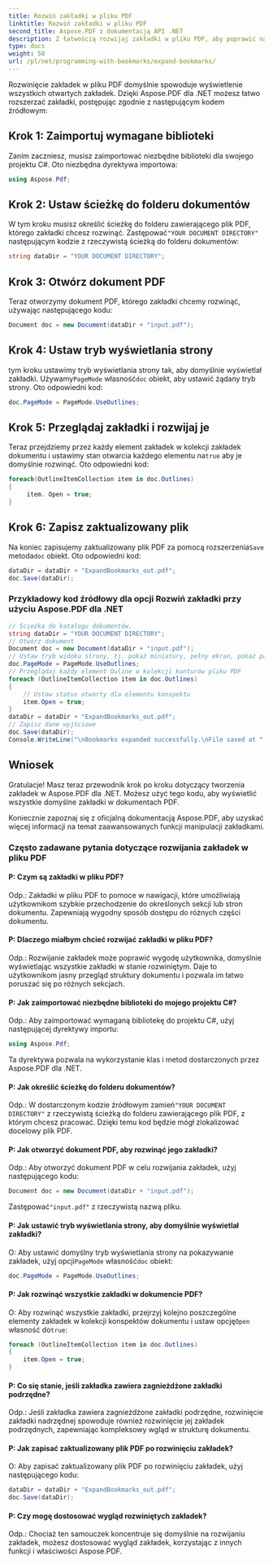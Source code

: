 ```yaml
---
title: Rozwiń zakładki w pliku PDF
linktitle: Rozwiń zakładki w pliku PDF
second_title: Aspose.PDF z dokumentacją API .NET
description: Z łatwością rozwijaj zakładki w pliku PDF, aby poprawić nawigację dzięki Aspose.PDF dla .NET.
type: docs
weight: 50
url: /pl/net/programming-with-bookmarks/expand-bookmarks/
---
```

Rozwinięcie zakładek w pliku PDF domyślnie spowoduje wyświetlenie wszystkich otwartych zakładek. Dzięki Aspose.PDF dla .NET możesz łatwo rozszerzać zakładki, postępując zgodnie z następującym kodem źródłowym:

## Krok 1: Zaimportuj wymagane biblioteki

Zanim zaczniesz, musisz zaimportować niezbędne biblioteki dla swojego projektu C#. Oto niezbędna dyrektywa importowa:

```csharp
using Aspose.Pdf;
```

## Krok 2: Ustaw ścieżkę do folderu dokumentów

 W tym kroku musisz określić ścieżkę do folderu zawierającego plik PDF, którego zakładki chcesz rozwinąć. Zastępować`"YOUR DOCUMENT DIRECTORY"` następującym kodzie z rzeczywistą ścieżką do folderu dokumentów:

```csharp
string dataDir = "YOUR DOCUMENT DIRECTORY";
```

## Krok 3: Otwórz dokument PDF

Teraz otworzymy dokument PDF, którego zakładki chcemy rozwinąć, używając następującego kodu:

```csharp
Document doc = new Document(dataDir + "input.pdf");
```

## Krok 4: Ustaw tryb wyświetlania strony

 tym kroku ustawimy tryb wyświetlania strony tak, aby domyślnie wyświetlał zakładki. Używamy`PageMode` własność`doc` obiekt, aby ustawić żądany tryb strony. Oto odpowiedni kod:

```csharp
doc.PageMode = PageMode.UseOutlines;
```

## Krok 5: Przeglądaj zakładki i rozwijaj je

 Teraz przejdziemy przez każdy element zakładek w kolekcji zakładek dokumentu i ustawimy stan otwarcia każdego elementu na`true` aby je domyślnie rozwinąć. Oto odpowiedni kod:

```csharp
foreach(OutlineItemCollection item in doc.Outlines)
{
     item. Open = true;
}
```

## Krok 6: Zapisz zaktualizowany plik

 Na koniec zapisujemy zaktualizowany plik PDF za pomocą rozszerzenia`Save` metoda`doc` obiekt. Oto odpowiedni kod:

```csharp
dataDir = dataDir + "ExpandBookmarks_out.pdf";
doc.Save(dataDir);
```

### Przykładowy kod źródłowy dla opcji Rozwiń zakładki przy użyciu Aspose.PDF dla .NET 
```csharp
// Ścieżka do katalogu dokumentów.
string dataDir = "YOUR DOCUMENT DIRECTORY";
// Otwórz dokument
Document doc = new Document(dataDir + "input.pdf");
// Ustaw tryb widoku strony, tj. pokaż miniatury, pełny ekran, pokaż panel załączników
doc.PageMode = PageMode.UseOutlines;
// Przeglądaj każdy element Ouline w kolekcji konturów pliku PDF
foreach (OutlineItemCollection item in doc.Outlines)
{
	// Ustaw status otwarty dla elementu konspektu
	item.Open = true;
}
dataDir = dataDir + "ExpandBookmarks_out.pdf";
// Zapisz dane wyjściowe
doc.Save(dataDir);
Console.WriteLine("\nBookmarks expanded successfully.\nFile saved at " + dataDir);
```

## Wniosek

Gratulacje! Masz teraz przewodnik krok po kroku dotyczący tworzenia zakładek w Aspose.PDF dla .NET. Możesz użyć tego kodu, aby wyświetlić wszystkie domyślne zakładki w dokumentach PDF.

Koniecznie zapoznaj się z oficjalną dokumentacją Aspose.PDF, aby uzyskać więcej informacji na temat zaawansowanych funkcji manipulacji zakładkami.

### Często zadawane pytania dotyczące rozwijania zakładek w pliku PDF

#### P: Czym są zakładki w pliku PDF?

Odp.: Zakładki w pliku PDF to pomoce w nawigacji, które umożliwiają użytkownikom szybkie przechodzenie do określonych sekcji lub stron dokumentu. Zapewniają wygodny sposób dostępu do różnych części dokumentu.

#### P: Dlaczego miałbym chcieć rozwijać zakładki w pliku PDF?

Odp.: Rozwijanie zakładek może poprawić wygodę użytkownika, domyślnie wyświetlając wszystkie zakładki w stanie rozwiniętym. Daje to użytkownikom jasny przegląd struktury dokumentu i pozwala im łatwo poruszać się po różnych sekcjach.

#### P: Jak zaimportować niezbędne biblioteki do mojego projektu C#?

Odp.: Aby zaimportować wymaganą bibliotekę do projektu C#, użyj następującej dyrektywy importu:

```csharp
using Aspose.Pdf;
```

Ta dyrektywa pozwala na wykorzystanie klas i metod dostarczonych przez Aspose.PDF dla .NET.

#### P: Jak określić ścieżkę do folderu dokumentów?

 Odp.: W dostarczonym kodzie źródłowym zamień`"YOUR DOCUMENT DIRECTORY"` z rzeczywistą ścieżką do folderu zawierającego plik PDF, z którym chcesz pracować. Dzięki temu kod będzie mógł zlokalizować docelowy plik PDF.

#### P: Jak otworzyć dokument PDF, aby rozwinąć jego zakładki?

Odp.: Aby otworzyć dokument PDF w celu rozwijania zakładek, użyj następującego kodu:

```csharp
Document doc = new Document(dataDir + "input.pdf");
```

 Zastępować`"input.pdf"` z rzeczywistą nazwą pliku.

#### P: Jak ustawić tryb wyświetlania strony, aby domyślnie wyświetlał zakładki?

O: Aby ustawić domyślny tryb wyświetlania strony na pokazywanie zakładek, użyj opcji`PageMode` własność`doc` obiekt:

```csharp
doc.PageMode = PageMode.UseOutlines;
```

#### P: Jak rozwinąć wszystkie zakładki w dokumencie PDF?

 O: Aby rozwinąć wszystkie zakładki, przejrzyj kolejno poszczególne elementy zakładek w kolekcji konspektów dokumentu i ustaw opcję`Open` własność do`true`:

```csharp
foreach (OutlineItemCollection item in doc.Outlines)
{
    item.Open = true;
}
```

#### P: Co się stanie, jeśli zakładka zawiera zagnieżdżone zakładki podrzędne?

Odp.: Jeśli zakładka zawiera zagnieżdżone zakładki podrzędne, rozwinięcie zakładki nadrzędnej spowoduje również rozwinięcie jej zakładek podrzędnych, zapewniając kompleksowy wgląd w strukturę dokumentu.

#### P: Jak zapisać zaktualizowany plik PDF po rozwinięciu zakładek?

O: Aby zapisać zaktualizowany plik PDF po rozwinięciu zakładek, użyj następującego kodu:

```csharp
dataDir = dataDir + "ExpandBookmarks_out.pdf";
doc.Save(dataDir);
```

#### P: Czy mogę dostosować wygląd rozwiniętych zakładek?

Odp.: Chociaż ten samouczek koncentruje się domyślnie na rozwijaniu zakładek, możesz dostosować wygląd zakładek, korzystając z innych funkcji i właściwości Aspose.PDF.